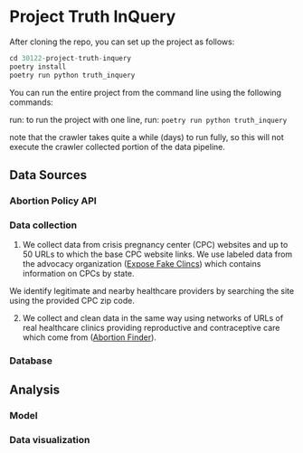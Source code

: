 # Project Truth InQuery

After cloning the repo, you can set up the project as follows:

```python
cd 30122-project-truth-inquery
poetry install
poetry run python truth_inquery
```

You can run the entire project from the command line using the following commands:



run:
to run the project with one line, run:
`poetry run python truth_inquery`

note that the crawler takes quite a while (days) to run fully, so this will not execute the crawler collected portion of the data pipeline. 





## Data Sources
### Abortion Policy API

### Data collection
1. We collect data from crisis pregnancy center (CPC) websites and up to 50 URLs to which the base CPC website links. 
We use labeled data from the advocacy organization ([Expose Fake Clincs](https://www.exposefakeclinics.com/)) which contains information on CPCs by state. 

We identify legitimate and nearby healthcare providers by searching the 
site using the provided CPC zip code. 

2. We collect and clean data in the same way using networks of URLs of real healthcare clinics providing reproductive and contraceptive care which come from ([Abortion Finder](https://www.abortionfinder.org/)). 

### Database

## Analysis

### Model

### Data visualization
